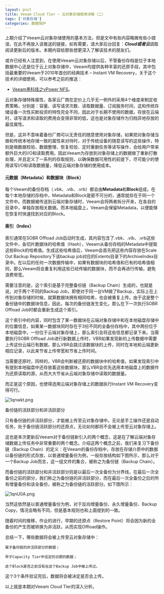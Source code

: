```yaml
---
layout: post
title: Veeam Cloud Tier – 云对象存储使用详解（二）
tags: ['对象存储']
categories: 数据保护
---
```


上期介绍了Veeam云对象存储使用的基本方法，但是文中有些内容略微有些小错误，在此不再放入该推送的链接，如有需要，请大家后台回复：***Cloud或者云***调取阅读更新后的版本。本期内容给那些想更深入了解该技术的朋友们。

或许已经有人注意到，在使用Veeam云对象存储以后，不管备份存档是位于本地数据中心还是位于云上对象存储中，Veeam均提供各种丰富的还原手段，其中包括最重要的Veeam于2010年首创的经典技术 – Instant VM Recovery，关于这个技术的详细使用，可以参考之前的推送：

- [Veeam黑科技之vPower NFS](http://mp.weixin.qq.com/s?__biz=MzU4NzA1MTk2Mg==&mid=2247483838&idx=1&sn=d5ba99c0f7c8d649a5efe247159d4ebf&chksm=fdf0a76bca872e7d0161cbb7fcd9e1a5c4e6426d17fef21b24876d9222c8772aba3c710e6411&scene=21#wechat_redirect)。

云对象存储特殊属性，各家云厂商在定价上几乎无一例外的采用4个维度来制定收费策略，分别是：容量、读写请求次数、读取数据量、订阅服务时间，这和传统存储设备一次性买断投资的特性完全不同，因此对于长期不使用的数据，存放在云端时，读写请求和读取的费用会变得非常的低，这也是对象存储作为归档异地存放的最佳属性。

但是，这并不意味着备份厂商可以无责任的随意使用对象存储，如果把对象存储当做和传统本地存储一致的属性来对待时，对于传统设备的随意读写的这些操作，特别是做数据校验、数据整理、恢复校验、定时重删任务等读写操作，会给用户带来额外巨大的I/O和读取费用。因此Veeam为存放到对象存储上的数据做了重新打散处理，并且定义了一系列的存取规则，以确保数据可用性的前提下，尽可能少的使用读写I/O和读取数据量，降低云端对象存储的使用成本。

#### 元数据（Metadata）和数据块（Block）

每个Veeam的备份存档（.vbk、.vib、.vrb）都会由**Metadata**和**Block**组成，在每个本地存储的存档中，Metadata和Block是密不可分的，通常就存在于同一个文件中。而数据被传送到云端对象存储时，Veeam会将两者拆分开来，在各自的目录中，单独存放相关数据。而本地磁盘上，Veeam会保留Metadata，以便能够在恢复时快速找到对应的Block。

#### 索引（Index）

索引通常在SOBR Offload Job启动时生成，其内容包含了.vbk、.vib、.vrb这些文件中，各切片数据块的哈希值（Hash），Veeam从备份存档的Metadata中提取这些Block的哈希值。生成这些哈希值后，Veeam会首先把这些内容存放在Scale Out Backup Repository下该backup job对应的Extents目录下的ArchiveIndex目录中。在以后的任何一次数据传输中，如果有数据块的哈希值和已有的哈希值相同，那么Veeam将会重复利用这些已经传输的数据块，而不会再进行传输，避免浪费带宽。

需要注意的是，这个索引是基于完整备份链（Backup Chain）生成的，也就是说，对于两个不同的Backup Job，即使对于同一台VM做了Backup，实际上在上传到对象存储的时候，就算数据块拥有相同哈希，也会被重复上传。由于这是整个备份链中的数据块信息，因此，每次的备份链发生变化，那么在下一次执行SOBR Offload Job时都会重新生成这个索引。

这个索引中的内容，同时包含了某一数据块在云端对象存储中和在本地磁盘存储中的位置信息，如果某一数据块同时存在于3份不同的全备份存档中，其中两份位于本地磁盘中，一份位于云端对象存储上，那么索引会将这些信息都记录下来。当需要执行SOBR Offload Job进行新数据上传时，VBR如果发现新的上传数据中需要上传这份云端已有数据，那么VBR会跳过该数据块的上传，同时在本地和云端更新相应记录，以此来节省上传带宽和节省上传时间。

当需要还原时，同样的，VBR会判断被还原的数据块中的哈希值，如果发现索引中有提到本地磁盘中还存放着这些数据块，那么VBR会优先选用本地磁盘上的数据作为还原读取的源，从而大大节省从云端对象存储中读取的数据量。

而正是这个原因，也使得选用云端对象存储上的数据执行Instant VM Recovery变得可行。

![1qnwkt.png](https://s2.ax1x.com/2020/02/13/1qnwkt.png)

 备份链的活跃部分和非活跃部分

只有备份链的非活跃部分，才能被上传至云对象存储中。无论是手工操作还是自动任务，处于备份链活跃部分的还原点，无论如何都将不会被上传至云对象存储上。

这也是本次更新后Veeam对于备份链新引入的两个概念，这是在了解云端对象存储数据上传任务中非常重要的两个概念。介绍这两个概念之前，我们来复习下备份链（Backup Chain）的定义：在Veeam的备份存档中，存放在存储介质中的数据以备份链的形式存放，以普通增量备份为例，一般存放结构如下图所示，那么对于一个Backup Job而言，这一组文件的集合，被称之为备份链（Backup Chain）。

而备份链的活跃部分和非活跃部分则是以最后一次全备份为分界线，在最后一次全备份之前的部分，我们称之为备份链的非活跃部分，而在最后一次全备份之后的所有增量备份和该全备份，被称之为备份链的活跃部分。如下图所示：

 ![1qnU0A.png](https://s2.ax1x.com/2020/02/13/1qnU0A.png)

当然这依然是以普通增量备份为例，对于反向增量备份、永久增量备份、Backup Copy，情况会略有不同，但是基本规则也和上面提到的一致。

随着时间的推移，作业的进行，早期的还原点（Restore Point）将会因为新的全备份的产生而被转换为非活跃，从而实现Offload操作。

总结一下，哪些数据将会被上传至云对象存储中：

```
属于备份链的非活跃部分的数据；

早于Capacity Tier中设定的日期的数据；

这个Block是否之前没有在这个Backup Job中被上传过。
```

这个3个条件验证完后，数据将会被决定是否会上传。

以上就是本期对Veeam Cloud Tier的深入分析。